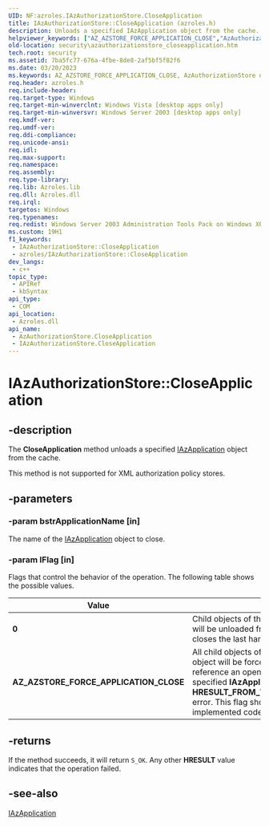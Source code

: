 ```yaml
---
UID: NF:azroles.IAzAuthorizationStore.CloseApplication
title: IAzAuthorizationStore::CloseApplication (azroles.h)
description: Unloads a specified IAzApplication object from the cache.
helpviewer_keywords: ["AZ_AZSTORE_FORCE_APPLICATION_CLOSE","AzAuthorizationStore object [Security]","CloseApplication method","CloseApplication","CloseApplication method [Security]","CloseApplication method [Security]","AzAuthorizationStore object","CloseApplication method [Security]","IAzAuthorizationStore interface","IAzAuthorizationStore interface [Security]","CloseApplication method","IAzAuthorizationStore.CloseApplication","IAzAuthorizationStore::CloseApplication","azroles/IAzAuthorizationStore::CloseApplication","security.azauthorizationstore_closeapplication"]
old-location: security\azauthorizationstore_closeapplication.htm
tech.root: security
ms.assetid: 7ba5fc77-676a-4fbe-8de8-2af5bf5f82f6
ms.date: 03/20/2023
ms.keywords: AZ_AZSTORE_FORCE_APPLICATION_CLOSE, AzAuthorizationStore object [Security],CloseApplication method, CloseApplication, CloseApplication method [Security], CloseApplication method [Security],AzAuthorizationStore object, CloseApplication method [Security],IAzAuthorizationStore interface, IAzAuthorizationStore interface [Security],CloseApplication method, IAzAuthorizationStore.CloseApplication, IAzAuthorizationStore::CloseApplication, azroles/IAzAuthorizationStore::CloseApplication, security.azauthorizationstore_closeapplication
req.header: azroles.h
req.include-header: 
req.target-type: Windows
req.target-min-winverclnt: Windows Vista [desktop apps only]
req.target-min-winversvr: Windows Server 2003 [desktop apps only]
req.kmdf-ver: 
req.umdf-ver: 
req.ddi-compliance: 
req.unicode-ansi: 
req.idl: 
req.max-support: 
req.namespace: 
req.assembly: 
req.type-library: 
req.lib: Azroles.lib
req.dll: Azroles.dll
req.irql: 
targetos: Windows
req.typenames: 
req.redist: Windows Server 2003 Administration Tools Pack on Windows XP
ms.custom: 19H1
f1_keywords:
 - IAzAuthorizationStore::CloseApplication
 - azroles/IAzAuthorizationStore::CloseApplication
dev_langs:
 - c++
topic_type:
 - APIRef
 - kbSyntax
api_type:
 - COM
api_location:
 - Azroles.dll
api_name:
 - AzAuthorizationStore.CloseApplication
 - IAzAuthorizationStore.CloseApplication
---
```


# IAzAuthorizationStore::CloseApplication

## -description

The **CloseApplication** method unloads a specified [IAzApplication](nn-azroles-iazapplication.md) object from the cache.

This method is not supported for XML authorization policy stores.

## -parameters

### -param bstrApplicationName [in]

The name of the [IAzApplication](nn-azroles-iazapplication.md) object to close.

### -param lFlag [in]

Flags that control the behavior of the operation. The following table shows the possible values.

| Value | Meaning |
|--------|--------|
| **0** | Child objects of the specified [IAzApplication](nn-azroles-iazapplication.md) object will be unloaded from the cache only when the user closes the last handle to the **IAzApplication** object. |
| **AZ_AZSTORE_FORCE_APPLICATION_CLOSE** | All child objects of the specified [IAzApplication](nn-azroles-iazapplication.md) object will be forcefully closed. Attempts to reference an open handle to a child object of the specified **IAzApplication** object will result in an **HRESULT_FROM_WIN32(ERROR_INVALID_HANDLE)** error. This flag should be used only if the user has implemented code to gracefully handle the  error. |

## -returns

If the method succeeds, it will return `S_OK`. Any other **HRESULT** value indicates that the operation failed.

## -see-also

[IAzApplication](nn-azroles-iazapplication.md)
